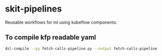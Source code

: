 # skit-pipelines
Reusable workflows for ml using kubeflow components.

## To compile kfp readable yaml

```bash
dsl-compile --py fetch-calls-pipeline.py --output fetch-calls-pipeline.yaml
```
